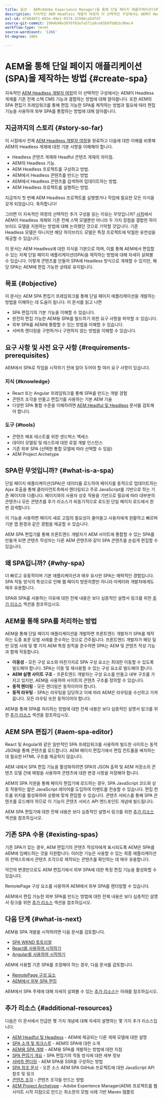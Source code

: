 ```yaml
---
title: 옵션 - AEM(Adobe Experience Manager)을 통해 단일 페이지 애플리케이션(SPA)을 제작하는 방법
description: 지속적인 AEM Headless 개발자 여정의 이 선택적인 구성에서는 AEM이 Headless 게재를 기존 전체 스택 CMS 기능과 결합하는 방법과 AEM의 SPA 편집기 프레임워크를 통해 편집 가능한 SPA를 제작하는 방법에 대해 알아봅니다.
exl-id: d74848f2-683e-49e1-9374-32596ca5d7d7
source-git-commit: 1994b90e3876f03efa571a9ce65b9fb8b3c90ec4
workflow-type: tm+mt
source-wordcount: '1266'
ht-degree: 100%

---
```


# AEM을 통해 단일 페이지 애플리케이션(SPA)을 제작하는 방법 {#create-spa}

지속적인 [AEM Headless 개발자 여정](overview.md)의 이 선택적인 구성에서는 AEM이 Headless 게재를 기존 전체 스택 CMS 기능과 결합하는 방법에 대해 알아봅니다. 또한 AEM의 SPA 편집기 프레임워크를 통해 편집 가능한 SPA를 제작하는 방법과 필요에 따라 편집 기능을 사용하여 외부 SPA를 통합하는 방법에 대해 알아봅니다.

## 지금까지의 스토리 {#story-so-far}

이 시점에서 전체 [AEM Headless 개발자 여정](overview.md)을 완료하고 다음에 대한 이해를 비롯해 AEM의 Headless 게재에 대한 기본 사항을 이해해야 합니다.

* Headless 콘텐츠 게재와 Headful 콘텐츠 게재의 차이점.
* AEM의 Headless 기능.
* AEM Headless 프로젝트를 구성하고 방법.
* AEM에서 Headless 콘텐츠를 만드는 방법
* AEM에서 Headless 콘텐츠를 검색하여 업데이트하는 방법.
* AEM Headless 프로젝트를 실행하는 방법.

지금까지 첫 번째 AEM Headless 프로젝트를 실행했거나 작업에 필요한 모든 지식을 갖게 되었습니다. 축하합니다!

그러면 이 지속적인 여정의 선택적인 추가 구성을 읽는 이유는 무엇입니까? [시작](getting-started.md#integration-levels)에서 AEM이 Headless 게재와 기존 전체 스택 모델뿐만 아니라 두 가지 장점을 결합한 하이브리드 모델을 지원하는 방법에 대해 논의했던 것으로 기억할 것입니다. 기존 Headless 모델은 아니지만 해당 하이브리드 모델은 특정 프로젝트에 탁월한 유연성을 제공할 수 있습니다.

이 문서는 AEM Headless에 대한 지식을 기본으로 하며, 이를 통해 AEM에서 편집할 수 있는 자체 단일 페이지 애플리케이션(SPA)을 제작하는 방법에 대해 자세히 살펴볼 수 있습니다. 이렇게 콘텐츠를 만들어 SPA에 Headless 방식으로 게재할 수 있지만, 해당 SPA는 AEM에 편집 가능한 상태로 유지됩니다.

## 목표 {#objective}

이 문서는 AEM SPA 편집기 프레임워크를 통해 단일 페이지 애플리케이션을 개발하는 방법을 이해하는 데 도움이 됩니다. 이 문서를 읽고 나면

* SPA 편집기의 기본 기능을 이해할 수 있습니다.
* 완전히 편집 가능한 AEM용 SPA를 빌드하기 위한 요구 사항을 파악할 수 있습니다.
* 외부 SPA를 AEM에 통합할 수 있는 방법을 이해할 수 있습니다.
* 서버측 렌더링을 구현하거나 구현하지 않는 방법을 이해할 수 있습니다.

## 요구 사항 및 사전 요구 사항 {#requirements-prerequisites}

AEM에서 SPA로 작업을 시작하기 전에 알아 두어야 할 여러 요구 사항이 있습니다.

### 지식 {#knowledge}

* React 또는 Angular 프레임워크를 통해 SPA를 만드는 개발 경험
* 콘텐츠 조각을 만들고 편집기를 사용하는 기본 AEM 기술
* 다양한 SPA 통합 수준을 이해하려면 [AEM Headful 및 Headless](/help/implementing/developing/headful-headless.md) 문서를 검토해야 합니다.

### 도구 {#tools}

* 콘텐츠 배포 테스트를 위한 샌드박스 액세스
* 데이터 모델링 및 테스트에 대한 로컬 개발 인스턴스
* 기존 외부 SPA (선택한 통합 모델에 따라 선택할 수 있음)
* AEM Project Archetype

## SPA란 무엇입니까? {#what-is-a-spa}

단일 페이지 애플리케이션(SPA)은 데이터를 로드하여 페이지를 동적으로 업데이트하는 Ajax 호출을 통해 클라이언트측에서 렌더링되고 주로 JavaScript를 기반으로 하는 기존 페이지와 다릅니다. 페이지와의 사용자 상호 작용을 기반으로 필요에 따라 대부분의 콘텐츠나 모든 콘텐츠를 추가 리소스가 비동기적으로 로드된 단일 페이지 로드에서 한 번 검색합니다.

이 기능을 사용하면 페이지 새로 고침의 필요성이 줄어들고 사용자에게 원활하고 빠르며 기본 앱 환경과 같은 경험을 제공할 수 있습니다.

AEM SPA 편집기를 통해 프론트엔드 개발자가 AEM 사이트에 통합할 수 있는 SPA를 만들게 되면 콘텐츠 작성자는 다른 AEM 콘텐츠와 같이 SPA 콘텐츠를 손쉽게 편집할 수 있습니다.

## 왜 SPA입니까? {#why-spa}

더 빠르고 유동적이며 기본 애플리케이션과 매우 유사한 SPA는 매력적인 경험입니다. SPA 작동 방식의 특성으로 인해 웹 페이지 방문자뿐만 아니라 마케터와 개발자에게도 매우 유용합니다.

SPA와 SPA를 사용하는 이유에 대한 전체 내용은 보다 심층적인 설명서 링크를 위한 [추가 리소스](#additional-resources) 섹션을 참조하십시오.

## AEM을 통해 SPA를 처리하는 방법

AEM을 통해 단일 페이지 애플리케이션을 개발하면 프론트엔드 개발자가 SPA를 제작하는 도중 표준 모범 사례를 준수하는 것으로 간주됩니다. 프론트엔드 개발자가 해당 일반 모범 사례 및 몇 가지 AEM 특정 원칙을 준수하면 SPA는 AEM 및 콘텐츠 작성 기능과 함께 작동합니다.

* **이동성** - 모든 구성 요소와 마찬가지로 SPA 구성 요소는 최대한 이동할 수 있도록 빌드해야 합니다. SPA는 이동 및 재사용할 수 있는 구성 요소로 빌드해야 합니다.
* **AEM 실행 사이트 구조** - 프론트엔드 개발자는 구성 요소를 만들고 내부 구조를 가지고 있지만, AEM을 사용하여 사이트의 콘텐츠 구조를 정의할 수 있습니다.
* **동적 렌더링** - 모든 렌더링은 동적이어야 합니다.
* **동적 라우팅** - SPA는 라우팅을 담당하고 이에 따라 AEM은 라우팅을 수신하고 가져옵니다. 모든 라우팅 또한 동적이어야 합니다.

AEM을 통해 SPA를 처리하는 방법에 대한 전체 내용은 보다 심층적인 설명서 링크를 위한 [추가 리소스](#additional-resources) 섹션을 참조하십시오.

## AEM SPA 편집기 {#aem-spa-editor}

React 및 Angular와 같은 일반적인 SPA 프레임워크를 사용하여 빌드한 사이트는 동적 JSON을 통해 콘텐츠를 로드합니다. AEM 페이지 편집기에서 편집 컨트롤을 배치하는 데 필요한 HTML 구조를 제공하지 않습니다.

AEM 내에서 SPA 편집 기능을 활성화하려면 SPA의 JSON 출력 및 AEM 저장소의 콘텐츠 모델 간에 매핑을 사용하여 콘텐츠에 대한 변경 사항을 저장해야 합니다.

AEM의 SPA 지원을 통해 페이지 편집기에 로드하는 경우, SPA JavaScript 코드와 상호 작용하는 얇은 JavaScript 레이어를 도입하여 이벤트를 전송할 수 있습니다. 편집 컨트롤 위치를 활성화하여 상황에 맞게 편집할 수 있습니다. 콘텐츠 서비스를 통해 SPA 콘텐츠를 로드해야 하므로 이 기능이 콘텐츠 서비스 API 엔드포인트 개념에 빌드됩니다.

AEM SPA 편집기에 대한 전체 내용은 보다 심층적인 설명서 링크를 위한 [추가 리소스](#additional-resources) 섹션을 참조하십시오.

## 기존 SPA 수용 {#existing-spas}

기존 SPA가 있는 경우, AEM 편집기의 콘텐츠 작성자에게 표시되도록 AEM은 SPA를 AEM에 임베드하는 것을 지원합니다. 이러한 기능은 사용할 수 있는 최종 애플리케이션의 컨텍스트에서 콘텐츠 조각으로 제작되는 콘텐츠를 확인하는 데 매우 유용합니다.

약간의 변경만으로도 AEM 편집기에서 외부 SPA에 대한 특정 편집 기능을 활성화할 수 있습니다.

RemotePage 구성 요소를 사용하여 AEM에서 외부 SPA를 렌더링할 수 있습니다.

AEM에서 편집 가능한 외부 SPA를 만드는 방법에 대한 전체 내용은 보다 심층적인 설명서 링크를 위한 [추가 리소스](#additional-resources) 섹션을 참조하십시오.

## 다음 단계 {#what-is-next}

AEM용 SPA 개발을 시작하려면 다음 문서를 검토합니다.

* [SPA WKND 튜토리얼](/help/implementing/developing/hybrid/wknd-tutorial.md)
* [React를 사용하여 시작하기](/help/implementing/developing/hybrid/getting-started-react.md)
* [Angular를 사용하여 시작하기](/help/implementing/developing/hybrid/getting-started-angular.md)

AEM에 사용할 기존 SPA를 조정해야 하는 경우, 다음 문서를 검토합니다.

* [RemotePage 구성 요소](/help/implementing/developing/hybrid/remote-page.md)
* [AEM에서 외부 SPA 편집](/help/implementing/developing/hybrid/editing-external-spa.md)

AEM에서 SPA 주제에 대해 자세히 살펴볼 수 있는 [추가 리소스](#additional-resources)는 아래를 참조하십시오.

## 추가 리소스 {#additional-resources}

다음은 이 문서에서 언급한 몇 가지 개념에 대해 자세히 설명하는 몇 가지 추가 리소스입니다.

* [AEM Headful 및 Headless](/help/implementing/developing/headful-headless.md) - AEM에 제공되는 다른 게재 모델에 대한 설명
* [SPA 소개 및 워크스루](/help/implementing/developing/hybrid/introduction.md) - AEM의 SPA에 대한 소개
* [AEM용 SPA 개발](/help/implementing/developing/hybrid/developing.md) - AEM용 SPA를 개발하는 방법에 대한 지침
* [SPA 편집기 개요](/help/implementing/developing/hybrid/editor-overview.md) - SPA 편집기의 작동 방식에 대한 세부 정보
* [서버측 렌더링](/help/implementing/developing/hybrid/ssr.md) - AEM SPA용 SSR을 구성하는 방법
* [SPA 참조 문서](/help/implementing/developing/hybrid/reference-materials.md) - 오픈 소스 AEM SPA GitHub 프로젝트에 대한 JavaScript API 참조 및 링크
* [콘텐츠 조각](/help/sites-cloud/administering/content-fragments/content-fragments.md) - 콘텐츠 조각을 만드는 방법
* [AEM Project Archetype](https://experienceleague.adobe.com/docs/experience-manager-core-components/using/developing/archetype/overview.html) - Adobe Experience Manager(AEM) 프로젝트를 웹 사이트 시작 지점으로 만드는 최소한의 모범 사례 기반 Maven 템플릿
